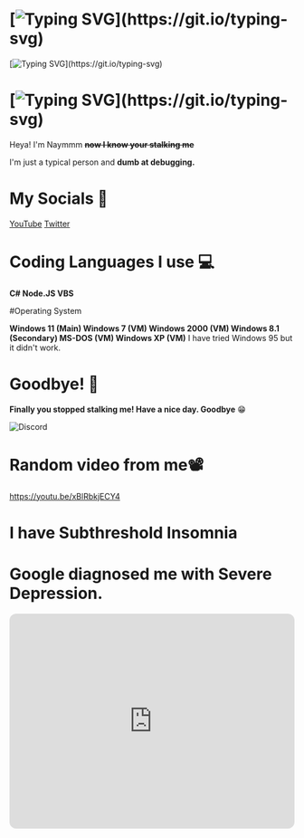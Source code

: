 # [![Typing SVG](https://readme-typing-svg.demolab.com/?lines=Hello+I'm+Naymmm!+👋;I+Like+Cheese+Balls.;)](https://git.io/typing-svg)

[![Typing SVG](https://readme-typing-svg.demolab.com/?lines=I+Do+stuff.+😔;I+am+a+epic+gamer.;)](https://git.io/typing-svg)

# [![Typing SVG](https://readme-typing-svg.demolab.com/?lines=Ayo+guys!+Welcome+to+my+profile.+Please+stop+stalking+me.;)](https://git.io/typing-svg)
Heya! I'm Naymmm **~~now I know your stalking me~~**

I'm just a typical person and **dumb at debugging.**

# My Socials 📎

[YouTube](https://www.youtube.com/channel/UCv_HJIRWLDK6Ys1qF2_w0zw)
[Twitter](https://twitter.com/Naymmm_)

# Coding Languages I use 💻

**C# Node.JS VBS**

#Operating System

**Windows 11 (Main) Windows 7 (VM) Windows 2000 (VM) Windows 8.1 (Secondary) MS-DOS (VM) Windows XP (VM)** I have tried Windows 95 but it didn't work.

# Goodbye! 👋

**Finally you stopped stalking me! Have a nice day. Goodbye** 😁

![Discord](https://lanyard-profile-readme.vercel.app/api/709236892687794216?hideTimestamp=false&idleMessage=get+a+life+noob&hideDiscrim=true)

# Random video from me📽️
https://youtu.be/xBlRbkjECY4

# I have Subthreshold Insomnia
# Google diagnosed me with Severe Depression.
<iframe style="border-radius:12px" src="https://open.spotify.com/embed/playlist/79pEBa2eljYjbnXQLPMbFd?utm_source=generator" width="100%" height="380" frameBorder="0" allowfullscreen="" allow="autoplay; clipboard-write; encrypted-media; fullscreen; picture-in-picture" loading="lazy"></iframe>
